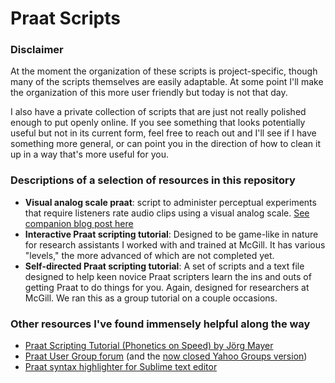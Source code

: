 # Praat Scripts

### Disclaimer
At the moment the organization of these scripts is project-specific, though many of the scripts themselves are easily adaptable. At some point I'll make the organization of this more user friendly but today is not that day.

I also have a private collection of scripts that are just not really polished enough to put openly online. If you see something that looks potentially useful but not in its current form, feel free to reach out and I'll see if I have something more general, or can point you in the direction of how to clean it up in a way that's more useful for you.


### Descriptions of a selection of resources in this repository
- **Visual analog scale praat**: script to administer perceptual experiments that require listeners rate audio clips using a visual analog scale. [See companion blog post here](https://theaknowles.com/post/measuring-speech-intelligibility-in-praat-part1/)
- **Interactive Praat scripting tutorial**: Designed to be game-like in nature for research assistants I worked with and trained at McGill. It has various "levels," the more advanced of which are not completed yet. 
- **Self-directed Praat scripting tutorial**: A set of scripts and a text file designed to help keen novice Praat scripters learn the ins and outs of getting Praat to do things for you. Again, designed for researchers at McGill. We ran this as a group tutorial on a couple occasions.

### Other resources I've found immensely helpful along the way
- [Praat Scripting Tutorial (Phonetics on Speed) by Jörg Mayer](http://praatscripting.lingphon.net/)
- [Praat User Group forum](https://groups.io/g/Praat-Users-List) (and the [now closed Yahoo Groups version](https://uk.groups.yahoo.com/neo/groups/praat-users/conversations/topics))
- [Praat syntax highlighter for Sublime text editor](https://github.com/mauriciofigueroa/praatSublimeSyntax)
